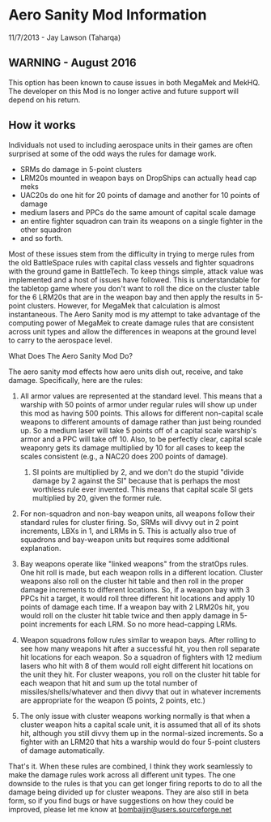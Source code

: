 # Aero Sanity Mod Information

11/7/2013 - Jay Lawson (Taharqa)

## WARNING - August 2016

This option has been known to cause issues in both MegaMek and MekHQ. The developer on this Mod is no longer active and
future support will depend on his return.

## How it works

Individuals not used to including aerospace units in their games are often surprised at some of the odd ways the
rules for damage work.

- SRMs do damage in 5-point clusters
- LRM20s mounted in weapon bays on DropShips can actually head cap meks
- UAC20s do one hit for 20 points of damage and another for 10 points of damage
- medium lasers and PPCs do the same amount of capital scale damage
- an entire fighter squadron can train its weapons on a single fighter in the other squadron
- and so forth.

Most of these issues stem from the difficulty in trying to merge rules from the old BattleSpace rules with capital class
vessels and fighter squadrons with the ground game in BattleTech. To keep things simple, attack value was implemented
and a host of issues have followed. This is understandable for the tabletop game where you don't want to roll the dice
on the cluster table for the 6 LRM20s that are in the weapon bay and then apply the results in 5-point clusters.
However, for MegaMek that calculation is almost instantaneous. The Aero Sanity mod is my attempt to take advantage of
the computing power of MegaMek to create damage rules that are consistent across unit types and allow the differences in
weapons at the ground level to carry to the aerospace level.

What Does The Aero Sanity Mod Do?

The aero sanity mod effects how aero units dish out, receive, and take damage. Specifically, here are the rules:

1. All armor values are represented at the standard level. This means that a warship with 50 points of armor
   under regular rules will show up under this mod as having 500 points. This allows for different non-capital
   scale weapons to different amounts of damage rather than just being rounded up. So a medium laser will take
   5 points off of a capital scale warship's armor and a PPC will take off 10. Also, to be perfectly clear,
   capital scale weaponry gets its damage multiplied by 10 for all cases to keep the scales consistent (e.g., a
   NAC20 does 200 points of damage).

    1. SI points are multiplied by 2, and we don't do the stupid "divide damage by 2 against the SI" because that is
       perhaps the most worthless rule ever invented. This means that capital scale SI gets multiplied by 20, given
       the former rule.

2. For non-squadron and non-bay weapon units, all weapons follow their standard rules for cluster firing. So, SRMs
   will divvy out in 2 point increments, LBXs in 1, and LRMs in 5. This is actually also true of squadrons and
   bay-weapon units but requires some additional explanation.

3. Bay weapons operate like "linked weapons" from the stratOps rules. One hit roll is made, but each weapon rolls in
   a different location. Cluster weapons also roll on the cluster hit table and then roll in the proper damage
   increments to different locations. So, if a weapon bay with 3 PPCs hit a target, it would roll three different
   hit locations and apply 10 points of damage each time. If a weapon bay with 2 LRM20s hit, you would roll on the
   cluster hit table twice and then apply damage in 5-point increments for each LRM. So no more head-capping LRMs.

4. Weapon squadrons follow rules similar to weapon bays. After rolling to see how many weapons hit after a successful
   hit, you then roll separate hit locations for each weapon. So a squadron of fighters with 12 medium lasers who
   hit with 8 of them would roll eight different hit locations on the unit they hit. For cluster weapons, you roll on
   the cluster hit table for each weapon that hit and sum up the total number of missiles/shells/whatever and then divvy
   that out in whatever increments are appropriate for the weapon (5 points, 2 points, etc.)

6. The only issue with cluster weapons working normally is that when a cluster weapon hits a capital scale unit, it is
   assumed that all of its shots hit, although you still divvy them up in the normal-sized increments. So a fighter
   with an LRM20 that hits a warship would do four 5-point clusters of damage automatically.

That's it. When these rules are combined, I think they work seamlessly to make the damage rules work across all
different unit types. The one downside to the rules is that you can get longer firing reports to do to all the damage
being divided up for cluster weapons. They are also still in beta form, so if you find bugs or have suggestions on how
they could be improved, please let me know at bombaijin@users.sourceforge.net
